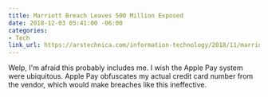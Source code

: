 ```yaml
---
title: Marriott Breach Leaves 500 Million Exposed
date: 2018-12-03 05:41:00 -06:00
categories:
- Tech
link_url: https://arstechnica.com/information-technology/2018/11/marriott-breach-leaves-500-million-exposed-with-passport-card-numbers-stolen/
---
```


Welp, I'm afraid this probably includes me. I wish the Apple Pay system were ubiquitous. Apple Pay obfuscates my actual credit card number from the vendor, which would make breaches like this ineffective.
